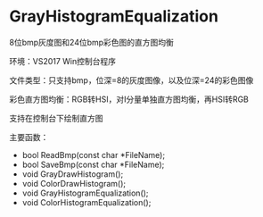 # GrayHistogramEqualization
8位bmp灰度图和24位bmp彩色图的直方图均衡



环境：VS2017 Win控制台程序

文件类型：只支持bmp，位深=8的灰度图像，以及位深=24的彩色图像

彩色直方图均衡：RGB转HSI，对I分量单独直方图均衡，再HSI转RGB

支持在控制台下绘制直方图



主要函数：

+ bool ReadBmp(const char *FileName);
+ bool SaveBmp(const char *FileName);
+ void GrayDrawHistogram();
+ void ColorDrawHistogram();
+ void GrayHistogramEqualization();
+ void ColorHistogramEqualization();